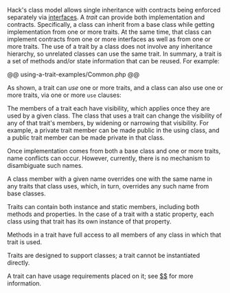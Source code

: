 Hack's class model allows single inheritance with contracts being enforced separately via [interfaces](implementing-an-interface.md). A *trait* can provide
both implementation and contracts. Specifically, a class can inherit from a base class while getting implementation from one or more traits.
At the same time, that class can implement contracts from one or more interfaces as well as from one or more traits. The use of a trait by a
class does not involve any inheritance hierarchy, so unrelated classes can use the same trait. In summary, a trait is a set of methods and/or
state information that can be reused.  For example:

@@ using-a-trait-examples/Common.php @@

As shown, a trait can *use* one or more traits, and a class can also use one or more traits, via one or more `use` clauses:

The members of a trait each have visibility, which applies once they are used by a given class. The class that uses a trait can change the
visibility of any of that trait's members, by widening or narrowing that visibility. For example, a private trait member can be made public
in the using class, and a public trait member can be made private in that class.

Once implementation comes from both a base class and one or more traits, name conflicts can occur. However, currently, there is no mechanism to
disambiguate such names.

A class member with a given name overrides one with the same name in any traits that class uses, which, in turn, overrides any such name from base classes.

Traits can contain both instance and static members, including both methods and properties. In the case of a trait with a static property,
each class using that trait has its own instance of that property.

Methods in a trait have full access to all members of any class in which that trait is used.

Traits are designed to support classes; a trait cannot be instantiated directly.

A trait can have usage requirements placed on it; see [$$](trait-and-interface-requirements.md) for more information.
